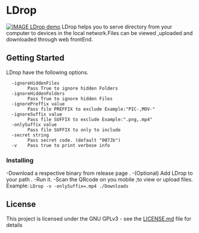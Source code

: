 # LDrop
[![IMAGE LDrop demo](http://img.youtube.com/vi/Njlo46ngp5E/0.jpg)](http://www.youtube.com/watch?v=Njlo46ngp5E)
LDrop helps you to serve directory from your computer to devices in the local network.Files can be viewed ,uploaded and downloaded through web frontEnd.
## Getting Started
LDrop have the following options.
```
  -ignoreHiddenFiles
    	Pass True to ignore hidden Folders
  -ignoreHiddenFolders
    	Pass True to ignore hidden Files
  -ignorePreffix value
    	Pass file PREFFIX to exclude Example:"PIC-,MOV-"
  -ignoreSuffix value
    	Pass file SUFFIX to exclude Example:".png,.mp4"
  -onlySuffix value
    	Pass file SUFFIX to only to include
  -secret string
    	Pass secret code. (default "007Jb")
  -v	Pass true to print verbose info
```
### Installing
-Download a respective binary from release page .
-(Optional) Add LDrop to your path .
-Run it.
-Scan the QRcode on you mobile ;to view or upload files.
Example: ```LDrop -v -onlySuffix=.mp4 ./Downloads```

## License
This project is licensed under the GNU GPLv3 - see the [LICENSE.md](LICENSE.md) file for details
